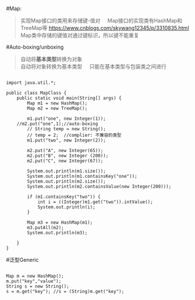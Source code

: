 
#Map:

>实现Map接口的类用来存储键-值对    
>Map接口的实现类有HashMap和TreeMap等    <url>https://www.cnblogs.com/skywang12345/p/3310835.html</url>
>Map类中存储的键值对通过键标识，所以键不能重复


#Auto-boxing/unboxing
>自动将<b>基本类型</b>转换为对象    
>自动将对象转换为基本类型    
>只能在基本类型与包装类之间进行

<pre><code>
import java.util.*;

public class MapClass {
	public static void main(String[] args) {
		Map m1 = new HashMap();
		Map m2 = new TreeMap();

		m1.put("one", new Integer(1));
    //m2.put("one",1);//auto-boxing
		// String temp = new String();
		// temp = 2;  //complier: 不兼容的类型
		m1.put("two", new Integer(2));

		m2.put("A", new Integer(65));
		m2.put("B", new Integer (200));
		m2.put("C", new Integer(67));

		System.out.println(m1.size());
		System.out.println(m1.containsKey("one"));
		System.out.println(m2.size());
		System.out.println(m2.containsValue(new Integer(200)));

		if (m1.containsKey("two")) {
			int i = ((Integer)m1.get("two")).intValue();
			System.out.println(i);
		}

		Map m3 = new HashMap(m1);
		m3.putAll(m2);
		System.out.println(m3);
                                                                   
	}
}
</pre></code>

#泛型Generic
<pre><code>
Map<String, String> m = new HashMap<String, String>();
m.put("key","value");
String s = new String();
s = m.get("key"); //s = (String)m.get("key");
</code></pre>


